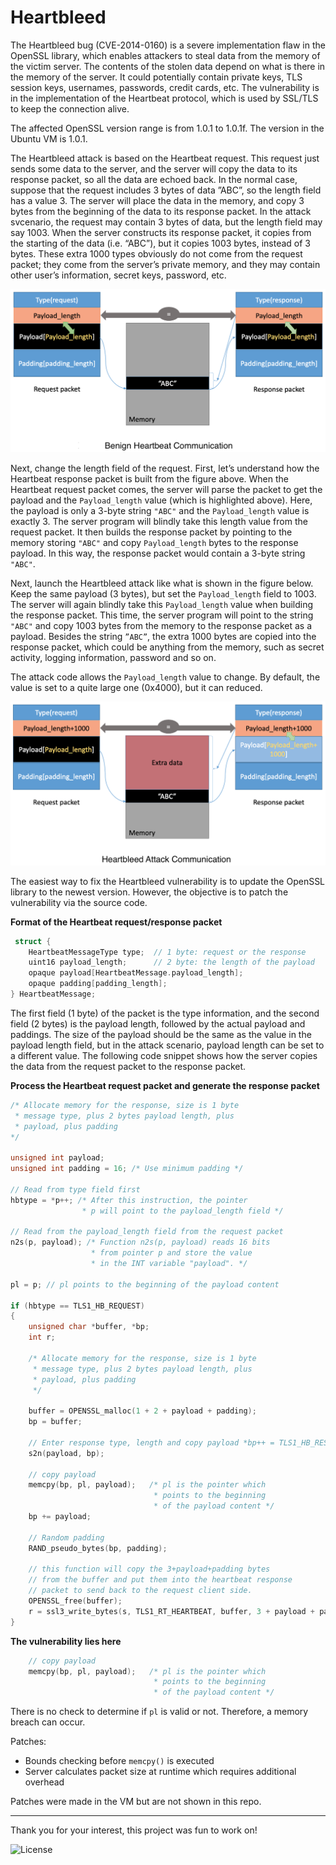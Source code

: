 # Heartbleed

The Heartbleed bug (CVE-2014-0160) is a severe implementation flaw in the OpenSSL library, which enables attackers to steal data from the memory of the victim server. The contents of the stolen data depend on what is there in the memory of the server. It could potentially contain private keys, TLS session keys, usernames, passwords, credit cards, etc. The vulnerability is in the implementation of the Heartbeat protocol, which is used by SSL/TLS to keep the connection alive.

The affected OpenSSL version range is from 1.0.1 to 1.0.1f. The version in the Ubuntu VM is 1.0.1.

The Heartbleed attack is based on the Heartbeat request. This request just sends some data to the server, and the server will copy the data to its response packet, so all the data are echoed back. In the normal case, suppose that the request includes 3 bytes of data ”ABC”, so the length field has a value 3. The server will place the data in the memory, and copy 3 bytes from the beginning of the data to its response packet. In the attack svcenario, the request may contain 3 bytes of data, but the length field may say 1003. When the server constructs its response packet, it copies from the starting of the data (i.e. “ABC”), but it copies 1003 bytes, instead of 3 bytes. These extra 1000 types obviously do not come from the request packet; they come from the server’s private memory, and they may contain other user’s information, secret keys, password, etc.

<p align="center">
  <img src="assets/heartbeat.png">
</p>

Next, change the length field of the request. First, let’s understand how the Heartbeat response packet is built from the figure above. When the Heartbeat request packet comes, the server will parse the packet to get the payload and the `Payload_length` value (which is highlighted above). Here, the payload is only a 3-byte string `"ABC"` and the `Payload_length` value is exactly 3. The server program will blindly take this length value from the request packet. It then builds the response packet by pointing to the memory storing `"ABC"` and copy `Payload_length` bytes to the response payload. In this way, the response packet would contain a 3-byte string `"ABC"`.

Next, launch the Heartbleed attack like what is shown in the figure below. Keep the same payload (3 bytes), but set the `Payload_length` field to 1003. The server will again blindly take this `Payload_length` value when building the response packet. This time, the server program will point to the string `"ABC"` and copy 1003 bytes from the memory to the response packet as a payload. Besides the string `”ABC”`, the extra 1000 bytes are copied into the response packet, which could be anything from the memory, such as secret activity, logging information, password and so on. 

The attack code allows the `Payload_length` value to change. By default, the value is set to a quite large one (0x4000), but it can reduced.

<p align="center">
  <img src="assets/heartbleed.png">
</p>

The easiest way to fix the Heartbleed vulnerability is to update the OpenSSL library to the newest version. However, the objective is to patch the vulnerability via the source code.

**Format of the Heartbeat request/response packet**
```c
 struct {
    HeartbeatMessageType type;  // 1 byte: request or the response 
    uint16 payload_length;      // 2 byte: the length of the payload
    opaque payload[HeartbeatMessage.payload_length]; 
    opaque padding[padding_length];
} HeartbeatMessage;
````

The first field (1 byte) of the packet is the type information, and the second field (2 bytes) is the payload length, followed by the actual payload and paddings. The size of the payload should be the same as the value in the payload length field, but in the attack scenario, payload length can be set to a different value. The following code snippet shows how the server copies the data from the request packet to the response packet.

**Process the Heartbeat request packet and generate the response packet**
```c
/* Allocate memory for the response, size is 1 byte
 * message type, plus 2 bytes payload length, plus
 * payload, plus padding
*/

unsigned int payload;
unsigned int padding = 16; /* Use minimum padding */

// Read from type field first
hbtype = *p++; /* After this instruction, the pointer
                * p will point to the payload_length field */

// Read from the payload_length field from the request packet
n2s(p, payload); /* Function n2s(p, payload) reads 16 bits
                  * from pointer p and store the value 
                  * in the INT variable "payload". */

pl = p; // pl points to the beginning of the payload content

if (hbtype == TLS1_HB_REQUEST)
{
    unsigned char *buffer, *bp;
    int r;

    /* Allocate memory for the response, size is 1 byte
     * message type, plus 2 bytes payload length, plus
     * payload, plus padding
     */

    buffer = OPENSSL_malloc(1 + 2 + payload + padding);
    bp = buffer;

    // Enter response type, length and copy payload *bp++ = TLS1_HB_RESPONSE;
    s2n(payload, bp);

    // copy payload
    memcpy(bp, pl, payload);   /* pl is the pointer which
                                * points to the beginning
                                * of the payload content */
    bp += payload;

    // Random padding 
    RAND_pseudo_bytes(bp, padding);

    // this function will copy the 3+payload+padding bytes
    // from the buffer and put them into the heartbeat response
    // packet to send back to the request client side. 
    OPENSSL_free(buffer);
    r = ssl3_write_bytes(s, TLS1_RT_HEARTBEAT, buffer, 3 + payload + padding);
}
```

**The vulnerability lies here**
```c
    // copy payload
    memcpy(bp, pl, payload);   /* pl is the pointer which
                                * points to the beginning
                                * of the payload content */
```
There is no check to determine if `pl` is valid or not. Therefore, a memory breach can occur.

Patches:
- Bounds checking before `memcpy()` is executed
- Server calculates packet size at runtime which requires additional overhead

Patches were made in the VM but are not shown in this repo.

---

Thank you for your interest, this project was fun to work on!

![License](https://img.shields.io/github/license/adamalston/Heartbleed)